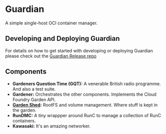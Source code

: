 # Guardian

A simple single-host OCI container manager.

## Developing and Deploying Guardian

For details on how to get started with developing or deploying Guardian please check out the
[Guardian Release repo](https://github.com/cloudfoundry/guardian-release/blob/master/README.md)

## Components

 - **Gardeners Question Time (GQT):** A venerable British radio programme. And also a test suite.
 - **Gardener:** Orchestrates the other components. Implements the Cloud Foundry Garden API. 
 - **[Garden Shed](http://github.com/cloudfoundry/garden-shed):** RootFS and volume management. Where stuff is kept in the garden.
 - **RunDMC:** A tiny wrappper around RunC to manage a collection of RunC containers.
 - **Kawasaki:** It's an amazing networker.
